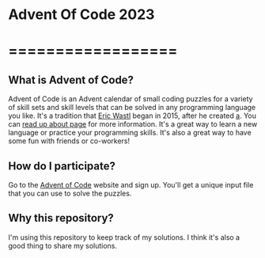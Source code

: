 # Advent Of Code 2023
# ==================

## What is Advent of Code?
Advent of Code is an Advent calendar of small coding puzzles for a variety of skill sets and skill levels that can be solved in any programming language you like.
It's a tradition that [Eric Wastl](http://was.tl/) began in 2015, after he created [a](http://adventofcode.com/2015). You can [read up about page](http://adventofcode.com/about) for more information.
It's a great way to learn a new language or practice your programming skills. It's also a great way to have some fun with friends or co-workers!

## How do I participate?
Go to the [Advent of Code](http://adventofcode.com/) website and sign up. You'll get a unique input file that you can use to solve the puzzles.

## Why this repository?
I'm using this repository to keep track of my solutions. I think it's also a good thing to share my solutions.